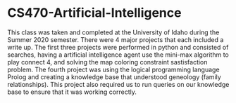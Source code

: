 # CS470-Artificial-Intelligence
This class was taken and completed at the University of Idaho during the Summer 2020 semester. There were 4 major projects that each included a write up. The first three projects were performed in python and consisted of searches, having a artificial intelligence agent use the mini-max algorithm to play connect 4, and solving the map coloring constraint sastisfaction problem. The fourth project was using the logical programming language Prolog and creating a knowledge base that understood geneology (family relationships). This project also required us to run queries on our knowledge base to ensure that it was working correctly.
